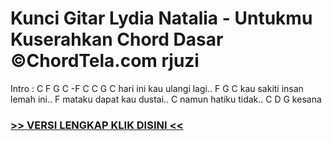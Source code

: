 
 # Kunci Gitar Lydia Natalia - Untukmu Kuserahkan Chord Dasar ©ChordTela.com rjuzi


Intro : C F G C -F C C G C hari ini kau ulangi lagi.. F G C kau sakiti insan lemah ini.. F mataku dapat kau dustai.. C namun hatiku tidak.. C D G kesana

###  <a href="https://shortlighzx.web.app?sq=Kunci Gitar Lydia Natalia - Untukmu Kuserahkan Chord Dasar ©ChordTela.com"> >> VERSI LENGKAP KLIK DISINI << </a>

